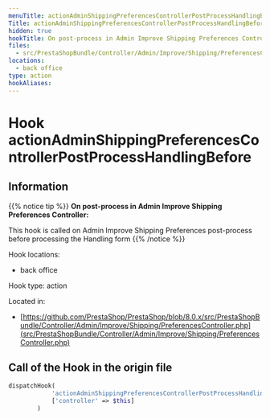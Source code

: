 ```yaml
---
menuTitle: actionAdminShippingPreferencesControllerPostProcessHandlingBefore
Title: actionAdminShippingPreferencesControllerPostProcessHandlingBefore
hidden: true
hookTitle: On post-process in Admin Improve Shipping Preferences Controller
files:
  - src/PrestaShopBundle/Controller/Admin/Improve/Shipping/PreferencesController.php
locations:
  - back office
type: action
hookAliases:
---
```


# Hook actionAdminShippingPreferencesControllerPostProcessHandlingBefore

## Information

{{% notice tip %}}
**On post-process in Admin Improve Shipping Preferences Controller:** 

This hook is called on Admin Improve Shipping Preferences post-process before processing the Handling form
{{% /notice %}}

Hook locations: 
  - back office

Hook type: action

Located in: 
  - [https://github.com/PrestaShop/PrestaShop/blob/8.0.x/src/PrestaShopBundle/Controller/Admin/Improve/Shipping/PreferencesController.php](src/PrestaShopBundle/Controller/Admin/Improve/Shipping/PreferencesController.php)

## Call of the Hook in the origin file

```php
dispatchHook(
            'actionAdminShippingPreferencesControllerPostProcessHandlingBefore',
            ['controller' => $this]
        )
```